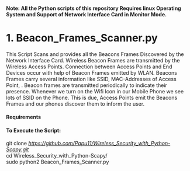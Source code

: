 #### Note: All the Python scripts of this repository Requires linux Operating System and Support of Network Interface Card in Monitor Mode.

# 1. Beacon_Frames_Scanner.py 
This Script Scans and provides all the Beacons Frames Discovered by the Network Interface Card. Wireless Beacon Frames are transmitted by the Wireless Access Points. Connection between Access Points and End Devices occur with help of Beacon Frames emitted by WLAN. Beacons Frames carry several information like SSID, MAC-Addresses of Access Point,    . Beacon frames are transmitted periodically to indicate their presence. Whenever we turn on the Wifi Icon in our Mobile Phone we see lots of SSID on the Phone. This is due, Access Points emit the Beacons Frames and our phones discover them to inform the user.

#### Requirements  


#### To Execute the Script:    
git clone *https://github.com/Papu11/Wireless_Security_with_Python-Scapy.git*      
cd Wireless_Security_with_Python-Scapy/  
sudo python2 Beacon_Frames_Scanner.py  
